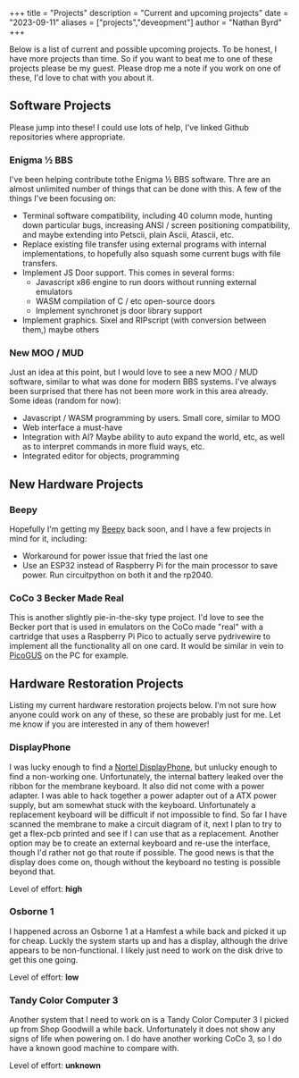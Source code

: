+++
title = "Projects"
description = "Current and upcoming projects"
date = "2023-09-11"
aliases = ["projects","deveopment"]
author = "Nathan Byrd"
+++

Below is a list of current and possible upcoming projects. To be honest, I have more projects than time. So if you want to beat me to one of these projects please be my guest. Please drop me a note if you work on one of these, I'd love to chat with you about it.

## Software Projects ##

Please jump into these! I could use lots of help, I've linked Github repositories where appropriate.

### Enigma ½ BBS ###

I've been helping contribute tothe Enigma ½ BBS software. Thre are an almost unlimited number of things that can be done with this. A few of the things I've been focusing on:

* Terminal software compatibility, including 40 column mode, hunting down particular bugs, increasing ANSI / screen positioning compatibility, and maybe extending into Petscii, plain Ascii, Atascii, etc.
* Replace existing file transfer using external programs with internal implementations, to hopefully also squash some current bugs with file transfers.
* Implement JS Door support. This comes in several forms:
  * Javascript x86 engine to run doors without running external emulators
  * WASM compilation of C / etc open-source doors
  * Implement synchronet js door library support
* Implement graphics. Sixel and RIPscript (with conversion between them,) maybe others

### New MOO / MUD ###

Just an idea at this point, but I would love to see a new MOO / MUD software, similar to what was done for modern BBS systems. I've always been surprised that there has not been more work in this area already. Some ideas (random for now):

* Javascript / WASM programming by users. Small core, similar to MOO
* Web interface a must-have
* Integration with AI? Maybe ability to auto expand the world, etc, as well as to interpret commands in more fluid ways, etc.
* Integrated editor for objects, programming

## New Hardware Projects ##

### Beepy ###

Hopefully I'm getting my [Beepy](https://beepy.sqfmi.com/) back soon, and I have a few projects in mind for it, including:
* Workaround for power issue that fried the last one
* Use an ESP32 instead of Raspberry Pi for the main processor to save power. Run circuitpython on both it and the rp2040.

### CoCo 3 Becker Made Real ###

This is another slightly pie-in-the-sky type project. I'd love to see the Becker port that is used in emulators on the CoCo made "real" with a cartridge that uses a Raspberry Pi Pico to actually serve pydrivewire to implement all the functionality all on one card. It would be similar in vein to [PicoGUS](https://github.com/polpo/picogus) on the PC for example.

## Hardware Restoration Projects ##

Listing my current hardware restoration projects below. I'm not sure how anyone could work on any of these, so these are probably just for me. Let me know if you are interested in any of them however!

### DisplayPhone ###

I was lucky enough to find a [Nortel DisplayPhone](http://dunfield.classiccmp.org/disphone/), but unlucky enough to find a non-working one. Unfortunately, the internal battery leaked over the ribbon for the membrane keyboard. It also did not come with a power adapter. I was able to hack together a power adapter out of a ATX power supply, but am somewhat stuck with the keyboard. Unfortunately a replacement keyboard will be difficult if not impossible to find. So far I have scanned the membrane to make a circuit diagram of it, next I plan to try to get a flex-pcb printed and see if I can use that as a replacement. Another option may be to create an external keyboard and re-use the interface, though I'd rather not go that route if possible. The good news is that the display does come on, though without the keyboard no testing is possible beyond that.

Level of effort: **high**

### Osborne 1 ###

I happened across an Osborne 1 at a Hamfest a while back and picked it up for cheap. Luckly the system starts up and has a display, although the drive appears to be non-functional. I likely just need to work on the disk drive to get this one going.

Level of effort: **low**

### Tandy Color Computer 3 ###

Another system that I need to work on is a Tandy Color Computer 3 I picked up from Shop Goodwill a while back. Unfortunately it does not show any signs of life when powering on. I do have another working CoCo 3, so I do have a known good machine to compare with.

Level of effort: **unknown**
